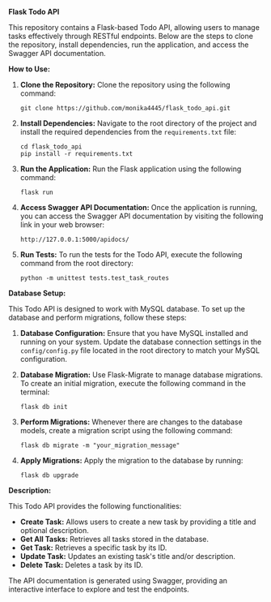 **Flask Todo API**

This repository contains a Flask-based Todo API, allowing users to manage tasks effectively through RESTful endpoints. Below are the steps to clone the repository, install dependencies, run the application, and access the Swagger API documentation.

**How to Use:**

1. **Clone the Repository:**
   Clone the repository using the following command:
   ```
   git clone https://github.com/monika4445/flask_todo_api.git
   ```

2. **Install Dependencies:**
   Navigate to the root directory of the project and install the required dependencies from the `requirements.txt` file:
   ```
   cd flask_todo_api
   pip install -r requirements.txt
   ```

3. **Run the Application:**
   Run the Flask application using the following command:
   ```
   flask run
   ```

4. **Access Swagger API Documentation:**
   Once the application is running, you can access the Swagger API documentation by visiting the following link in your web browser:
   ```
   http://127.0.0.1:5000/apidocs/
   ```

5. **Run Tests:**
   To run the tests for the Todo API, execute the following command from the root directory:
   ```
   python -m unittest tests.test_task_routes
   ```
**Database Setup:**

This Todo API is designed to work with MySQL database. To set up the database and perform migrations, follow these steps:

1. **Database Configuration:**
   Ensure that you have MySQL installed and running on your system. Update the database connection settings in the `config/config.py` file located in the root directory to match your MySQL configuration.

2. **Database Migration:**
   Use Flask-Migrate to manage database migrations. To create an initial migration, execute the following command in the terminal:
   ```
   flask db init
   ```

3. **Perform Migrations:**
   Whenever there are changes to the database models, create a migration script using the following command:
   ```
   flask db migrate -m "your_migration_message"
   ```

4. **Apply Migrations:**
   Apply the migration to the database by running:
   ```
   flask db upgrade
   ```

**Description:**

This Todo API provides the following functionalities:

- **Create Task:** Allows users to create a new task by providing a title and optional description.
- **Get All Tasks:** Retrieves all tasks stored in the database.
- **Get Task:** Retrieves a specific task by its ID.
- **Update Task:** Updates an existing task's title and/or description.
- **Delete Task:** Deletes a task by its ID.

The API documentation is generated using Swagger, providing an interactive interface to explore and test the endpoints.
